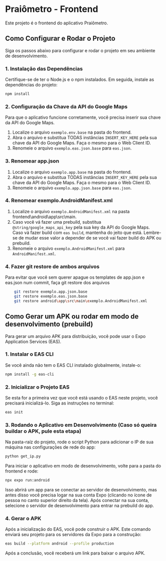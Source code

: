 # Praiômetro - Frontend

Este projeto é o frontend do aplicativo Praiômetro.

## Como Configurar e Rodar o Projeto

Siga os passos abaixo para configurar e rodar o projeto em seu ambiente de desenvolvimento.

### 1. Instalação das Dependências

Certifique-se de ter o Node.js e o npm instalados. Em seguida, instale as dependências do projeto:

```bash
npm install
```

### 2. Configuração da Chave da API do Google Maps

Para que o aplicativo funcione corretamente, você precisa inserir sua chave da API do Google Maps.

1.  Localize o arquivo `exemplo.env.base` na pasta do frontend.
2.  Abra o arquivo e substitua TODAS instâncias `INSERT_KEY_HERE` pela sua chave da API do Google Maps. Faça o mesmo para o Web Client ID. 
4.  Renomeie o arquivo `exemplo.eas.json.base` para `eas.json`.

### 3. Renomear app.json

1.  Localize o arquivo `exemplo.app.base` na pasta do frontend.
2.  Abra o arquivo e substitua TODAS instâncias `INSERT_KEY_HERE` pela sua chave da API do Google Maps. Faça o mesmo para o Web Client ID. 
3.  Renomeie o arquivo `exemplo.app.json.base` para `eas.json`.


### 4. Renomear exemplo.AndroidManifest.xml

1.  Localize o arquivo `exemplo.AndroidManifest.xml` na pasta frontend\android\app\src\main.
2.  Caso você vá fazer uma prebuild, substitua `@string/google_maps_api_key` pela sua key da API do Google Maps. Caso vá fazer build com `eas build`, mantenha do jeito que está. Lembre-se de mudar esse valor a depender de se você vai fazer build do APK ou prebuild.
3.  Renomeie o arquivo `exemplo.AndroidManifest.xml` para `AndroidManifest.xml`.


### 4. Fazer git restore de ambos arquivos

Para evitar que você sem querer apague os templates de app.json e eas.json num commit, faça git restore dos arquivos

```bash
    git restore exemplo.app.json.base
    git restore exemplo.eas.json.base
    git restore android\app\src\main\exemplo.AndroidManifest.xml
```

## Como Gerar um APK ou rodar em modo de desenvolvimento (prebuild)

Para gerar um arquivo APK para distribuição, você pode usar o Expo Application Services (EAS).

### 1. Instalar o EAS CLI

Se você ainda não tem o EAS CLI instalado globalmente, instale-o:

```bash
npm install -g eas-cli
```

### 2. Inicializar o Projeto EAS

Se esta for a primeira vez que você está usando o EAS neste projeto, você precisará inicializá-lo. Siga as instruções no terminal:

```bash
eas init
```

### 3. Rodando o Aplicativo em Desenvolvimento (Caso só queira buildar o APK, pule esta etapa)

Na pasta-raíz do projeto, rode o script Python para adicionar o IP de sua máquina nas configurações de rede do app:

```bash
python get_ip.py
```

Para iniciar o aplicativo em modo de desenvolvimento, volte para a pasta do frontend e rode:

```bash
npx expo run:android
```

Isso abrirá um app para se conectar ao servidor de desenvolvimento, mas antes disso você precisa logar na sua conta Expo (clicando no ícone de pessoa no canto superior direito da tela). Após conectar na sua conta, selecione o servidor de desenvolvimento para entrar na prebuild do app.

### 4. Gerar o APK

Após a inicialização do EAS, você pode construir o APK. Este comando enviará seu projeto para os servidores da Expo para a construção:

```bash
eas build --platform android --profile production
```

Após a conclusão, você receberá um link para baixar o arquivo APK.
